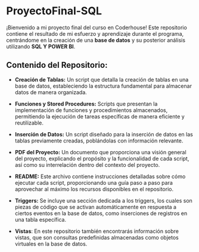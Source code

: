 # ProyectoFinal-SQL

¡Bienvenido a mi proyecto final del curso en Coderhouse! Este repositorio contiene el resultado de mi esfuerzo y aprendizaje durante el programa, centrándome en la creación de una **base de datos** y su posterior análisis utilizando **SQL Y POWER BI**.

## Contenido del Repositorio:
* **Creación de Tablas:** Un script que detalla la creación de tablas en una base de datos, estableciendo la estructura fundamental para almacenar datos de manera organizada.

* **Funciones y Stored Procedures:** Scripts que presentan la implementación de funciones y procedimientos almacenados, permitiendo la ejecución de tareas específicas de manera eficiente y reutilizable.

* **Inserción de Datos:** Un script diseñado para la inserción de datos en las tablas previamente creadas, poblándolas con información relevante.

* **PDF del Proyecto:** Un documento que proporciona una visión general del proyecto, explicando el propósito y la funcionalidad de cada script, así como su interrelación dentro del contexto del proyecto.

* **README:** Este archivo contiene instrucciones detalladas sobre cómo ejecutar cada script, proporcionando una guía paso a paso para aprovechar al máximo los recursos disponibles en el repositorio.

* **Triggers:** Se incluye una sección dedicada a los triggers, los cuales son piezas de código que se activan automáticamente en respuesta a ciertos eventos en la base de datos, como inserciones de registros en una tabla específica.

* **Vistas**: En este repositorio también encontrarás información sobre vistas, que son consultas predefinidas almacenadas como objetos virtuales en la base de datos.
